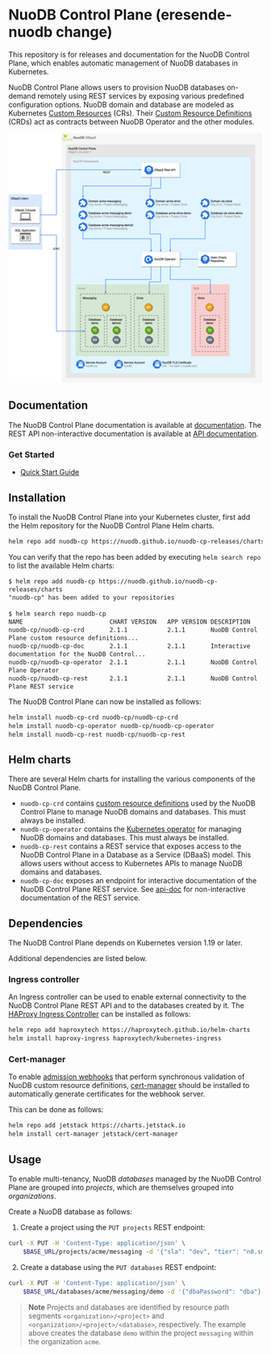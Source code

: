 # NuoDB Control Plane (eresende-nuodb change)

This repository is for releases and documentation for the NuoDB Control Plane, which enables automatic management of NuoDB databases in Kubernetes.

NuoDB Control Plane allows users to provision NuoDB databases on-demand remotely using REST services by exposing various predefined configuration options.
NuoDB domain and database are modeled as Kubernetes [Custom Resources][1] (CRs).
Their [Custom Resource Definitions][2] (CRDs) act as contracts between NuoDB Operator and the other modules.

![nuodb-control-plane-overview](docs/images/overview.png)

## Documentation

The NuoDB Control Plane documentation is available at [documentation](https://nuodb.github.io/nuodb-cp-docs/).
The REST API non-interactive documentation is available at [API documentation][3].

### Get Started

- [Quick Start Guide](https://nuodb.github.io/nuodb-cp-docs/docs/getting-started/deploy-nuodb-control-plane/)

## Installation

To install the NuoDB Control Plane into your Kubernetes cluster, first add the Helm repository for the NuoDB Control Plane Helm charts.

```sh
helm repo add nuodb-cp https://nuodb.github.io/nuodb-cp-releases/charts
```

You can verify that the repo has been added by executing `helm search repo` to list the available Helm charts:

```console
$ helm repo add nuodb-cp https://nuodb.github.io/nuodb-cp-releases/charts
"nuodb-cp" has been added to your repositories

$ helm search repo nuodb-cp
NAME                      	CHART VERSION	APP VERSION	DESCRIPTION
nuodb-cp/nuodb-cp-crd     	2.1.1        	2.1.1      	NuoDB Control Plane custom resource definitions...
nuodb-cp/nuodb-cp-doc     	2.1.1        	2.1.1      	Interactive documentation for the NuoDB Control...
nuodb-cp/nuodb-cp-operator	2.1.1        	2.1.1      	NuoDB Control Plane Operator
nuodb-cp/nuodb-cp-rest    	2.1.1        	2.1.1      	NuoDB Control Plane REST service
```

The NuoDB Control Plane can now be installed as follows:

```sh
helm install nuodb-cp-crd nuodb-cp/nuodb-cp-crd
helm install nuodb-cp-operator nuodb-cp/nuodb-cp-operator
helm install nuodb-cp-rest nuodb-cp/nuodb-cp-rest
```

## Helm charts

There are several Helm charts for installing the various components of the NuoDB Control Plane.

- `nuodb-cp-crd` contains [custom resource definitions](https://kubernetes.io/docs/tasks/extend-kubernetes/custom-resources/custom-resource-definitions/) used by the NuoDB Control Plane to manage NuoDB domains and databases.
This must always be installed.
- `nuodb-cp-operator` contains the [Kubernetes operator](https://kubernetes.io/docs/concepts/extend-kubernetes/operator/) for managing NuoDB domains and databases.
This must always be installed.
- `nuodb-cp-rest` contains a REST service that exposes access to the NuoDB Control Plane in a Database as a Service (DBaaS) model.
This allows users without access to Kubernetes APIs to manage NuoDB domains and databases.
- `nuodb-cp-doc` exposes an endpoint for interactive documentation of the NuoDB Control Plane REST service.
See [api-doc](https://nuodb.github.io/nuodb-cp-releases/api-doc) for non-interactive documentation of the REST service.

## Dependencies

The NuoDB Control Plane depends on Kubernetes version 1.19 or later.

Additional dependencies are listed below.

### Ingress controller

An Ingress controller can be used to enable external connectivity to the NuoDB Control Plane REST API and to the databases created by it.
The [HAProxy Ingress Controller](https://github.com/haproxytech/kubernetes-ingress) can be installed as follows:

```sh
helm repo add haproxytech https://haproxytech.github.io/helm-charts
helm install haproxy-ingress haproxytech/kubernetes-ingress
```

### Cert-manager

To enable [admission webhooks](https://kubernetes.io/docs/reference/access-authn-authz/extensible-admission-controllers/) that perform synchronous validation of NuoDB custom resource definitions, [cert-manager](https://github.com/cert-manager/cert-manager) should be installed to automatically generate certificates for the webhook server.

This can be done as follows:

```sh
helm repo add jetstack https://charts.jetstack.io
helm install cert-manager jetstack/cert-manager
```

## Usage

To enable multi-tenancy, NuoDB _databases_ managed by the NuoDB Control Plane are grouped into _projects_, which are themselves grouped into _organizations_.

Create a NuoDB database as follows:

1. Create a project using the `PUT projects` REST endpoint:

```sh
curl -X PUT -H 'Content-Type: application/json' \
    $BASE_URL/projects/acme/messaging -d '{"sla": "dev", "tier": "n0.small"}'
```

2. Create a database using the `PUT databases` REST endpoint:

```sh
curl -X PUT -H 'Content-Type: application/json' \
    $BASE_URL/databases/acme/messaging/demo -d '{"dbaPassword": "dba"}'
```

>**Note**
> Projects and databases are identified by resource path segments `<organization>/<project>` and `<organization>/<project>/<database>`, respectively. The example above creates the database `demo` within the project `messaging` within the organization `acme`.

[1]: https://kubernetes.io/docs/concepts/extend-kubernetes/api-extension/custom-resources/#custom-resources
[2]: https://kubernetes.io/docs/concepts/extend-kubernetes/api-extension/custom-resources/#customresourcedefinitions
[3]: https://nuodb.github.io/nuodb-cp-releases/api-doc
